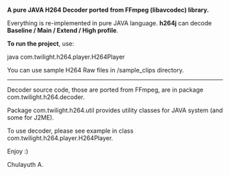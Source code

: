 **A pure JAVA H264 Decoder ported from FFmpeg (libavcodec) library.**

Everything is re-implemented in pure JAVA language.
**h264j** can decode **Baseline / Main / Extend / High profile**.

**To run the project**, use:

java com.twilight.h264.player.H264Player _<H264 Raw File>_

You can use sample H264 Raw files in /sample\_clips directory.


---

Decoder source code, those are ported from FFmpeg, are in package com.twilight.h264.decoder.

Package com.twilight.h264.util provides utility classes for JAVA system (and some for J2ME).

To use decoder, please see example in class com.twilight.h264.player.H264Player.

Enjoy :)

Chulayuth A.

